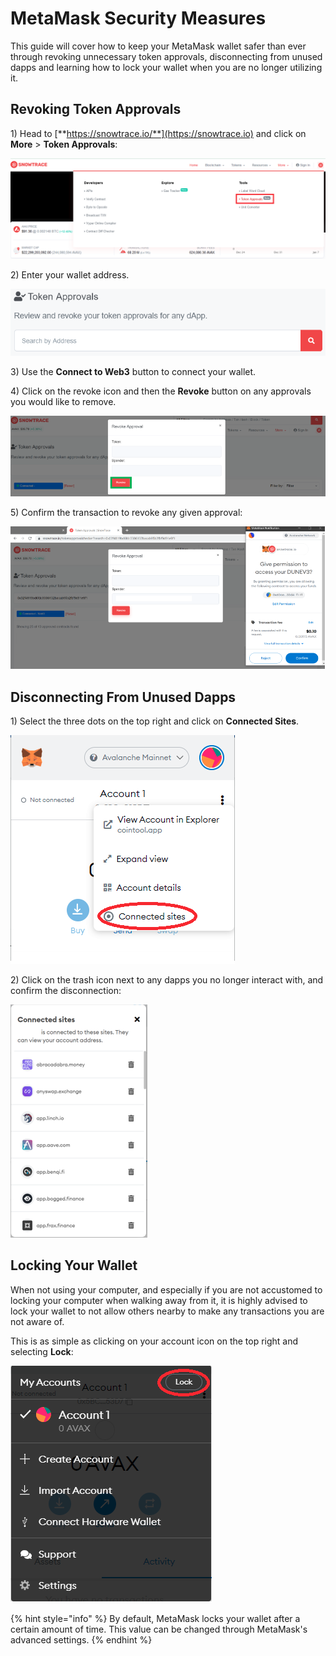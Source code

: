 # MetaMask Security Measures

This guide will cover how to keep your MetaMask wallet safer than ever through revoking unnecessary token approvals, disconnecting from unused dapps and learning how to lock your wallet when you are no longer utilizing it.

## Revoking Token Approvals

1\) Head to [**https://snowtrace.io/**](https://snowtrace.io) and click on **More** > **Token Approvals**:

![](<../../.gitbook/assets/image (4).png>)

2\) Enter your wallet address.

![](<../../.gitbook/assets/image (12).png>)

3\) Use the **Connect to Web3** button to connect your wallet.

4\) Click on the revoke icon and then the **Revoke** button on any approvals you would like to remove.

![](<../../.gitbook/assets/image (9) (1) (1).png>)

5\) Confirm the transaction to revoke any given approval:

![Example MetaMask Transaction Confirmation](<../../.gitbook/assets/image (11).png>)

## Disconnecting From Unused Dapps

1\) Select the three dots on the top right and click on **Connected Sites**.

![](<../../.gitbook/assets/image (10).png>)

2\) Click on the trash icon next to any dapps you no longer interact with, and confirm the disconnection:

![](<../../.gitbook/assets/image (8).png>)

## Locking Your Wallet

When not using your computer, and especially if you are not accustomed to locking your computer when walking away from it, it is highly advised to lock your wallet to not allow others nearby to make any transactions you are not aware of.

This is as simple as clicking on your account icon on the top right and selecting **Lock**:

![](<../../.gitbook/assets/image (13) (1).png>)

{% hint style="info" %}
By default, MetaMask locks your wallet after a certain amount of time. This value can be changed through MetaMask's advanced settings.
{% endhint %}
